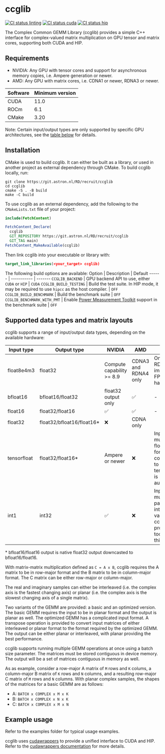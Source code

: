 # ccglib
[![CI status linting](https://img.shields.io/github/actions/workflow/status/nlesc-recruit/ccglib/linting.yml?label=linting)](https://github.com/nlesc-recruit/ccglib/actions/workflows/linting.yml)
[![CI status cuda](https://img.shields.io/github/actions/workflow/status/nlesc-recruit/ccglib/test_cuda.yml?label=test%20CUDA%20%28A4000%29)](https://github.com/nlesc-recruit/ccglib/actions/workflows/test_cuda.yml)
[![CI status hip](https://img.shields.io/github/actions/workflow/status/nlesc-recruit/ccglib/test_hip.yml?label=test%20HIP%20%28W7700%29)](https://github.com/nlesc-recruit/ccglib/actions/workflows/test_hip.yml)

The Complex Common GEMM Library (ccglib) provides a simple C++ interface for complex-valued matrix multiplication on GPU tensor and matrix cores, supporting both CUDA and HIP.

## Requirements

- NVIDIA: Any GPU with tensor cores and support for asynchronous memory copies, i.e. Ampere generation or newer.
- AMD: Any GPU with matrix cores, i.e. CDNA1 or newer, RDNA3 or newer.

Software | Minimum version
-------- | ---------------
CUDA     | 11.0
ROCm     | 6.1
CMake    | 3.20

Note: Certain input/output types are only supported by specific GPU architectures, see the [table below](#supported-data-types-and-matrix-layouts) for details.

## Installation
CMake is used to build ccglib. It can either be built as a library, or used in another project as external dependency through CMake.
To build ccglib locally, run:
```shell
git clone https://git.astron.nl/RD/recruit/ccglib
cd ccglib
cmake -S . -B build
make -C build
```

To use ccglib as an external dependency, add the following to the `CMakeLists.txt` file of your project:
```cmake
include(FetchContent)

FetchContent_Declare(
  ccglib
  GIT_REPOSITORY https://git.astron.nl/RD/recruit/ccglib
  GIT_TAG main)
FetchContent_MakeAvailable(ccglib)
```

Then link ccglib into your executable or library with:
```cmake
target_link_libraries(<your_target> ccglib)
```

The following build options are available:
Option                      | Description | Default
------                      | ----------- | -------
`CCGLIB_BACKEND`            | GPU backend API to use, either `CUDA` or `HIP`                                                  | `CUDA`
`CCGLIB_BUILD_TESTING`      | Build the test suite. In HIP mode, it may be required to use `hipcc` as the host compiler.      | `OFF`
`CCGLIB_BUILD_BENCHMARK`    | Build the benchmark suite                                                                       | `OFF`
`CCGLIB_BENCHMARK_WITH_PMT` | Enable [Power Measurement Toolkit](https://git.astron.nl/RD/pmt) support in the benchmark suite | `OFF`

## Supported data types and matrix layouts
ccglib supports a range of input/output data types, depending on the available hardware:

Input type  | Output type      | NVIDIA | AMD | Notes
----------  | -----------      | ------ | - | -
float8e4m3  | float32          | Compute capability >= 8.9 | CDNA3 and RDNA4 only | Only RDNA4 implements FP8 in hardware
bfloat16    | bfloat16/float32 | float32 output only             | ✅ | -
float16     | float32/float16  | ✅              | ✅ | -
float32     | float32/bfloat16/float16\* | ❌              | CDNA only  | | -
tensorfloat | float32/float16\* | Ampere or newer | ❌ | Input data must be in float32 format, conversion to tensorfloat is automatic
int1        | int32            | ✅              | ❌ | Input bits must be packed into int32 values. ccglib provides a tool to do this

\* bfloat16/float16 output is native float32 output downcasted to bfloat16/float16.


With matrix-matrix multiplication defined as `C = A x B`, ccglib requires the A matrix to be in row-major format and the B matrix to be in column-major format. The C matrix can be either row-major or column-major.

The real and imaginary samples can either be interleaved (i.e. the complex axis is the fastest changing axis) or planar (i.e. the complex axis is the slowest changing axis of a single matrix).

Two variants of the GEMM are provided: a basic and an optimized version. The basic GEMM requires the input to be in planar format and the output is planar as well. The optimized GEMM has a complicated input format. A transpose operation is provided to convert input matrices of either interleaved or planar format to the format required by the optimized GEMM. The output can be either planar or interleaved, with planar providing the best performance.

ccglib supports running multiple GEMM operations at once using a batch size parameter. The matrices must be stored contiguous in device memory. The output will be a set of matrices contiguous in memory as well.

As as example, consider a row-major A matrix of `M` rows and `K` colums, a column-major B matrix of `K` rows and `N` columns, and a resulting row-major C matrix of `M` rows and `N` columns. With planar complex samples, the shapes of the matrices for a basic GEMM are as follows:
- A: `BATCH x COMPLEX x M x K`
- B: `BATCH x COMPLEX x N x K`
- C: `BATCH x COMPLEX x M x N`


## Example usage
Refer to the examples folder for typical usage examples.

ccglib uses [cudawrappers](https://github.com/nlesc-recruit/cudawrappers) to provide a unified interface to CUDA and HIP. Refer to the [cudawrappers documentation](https://cudawrappers.readthedocs.io/en/latest/) for more details.
